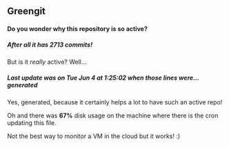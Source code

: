 ## Greengit

#### Do you wonder why this repository is so active?

##### After all it has 2713 commits!

But is it *really* active? Well...

##### Last update was on Tue Jun 4 at 1:25:02 when those lines were... generated

Yes, generated, because it certainly helps a lot to have such an active repo!

Oh and there was **67%** disk usage on the machine
where there is the cron updating this file.

Not the best way to monitor a VM in the cloud but it works! :)

